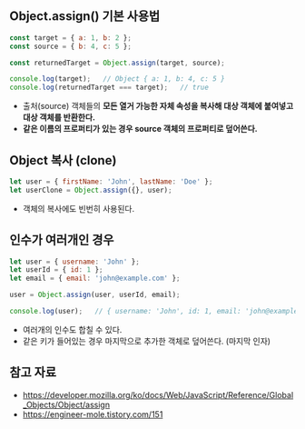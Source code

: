 ## Object.assign() 기본 사용법

```jsx
const target = { a: 1, b: 2 };
const source = { b: 4, c: 5 };

const returnedTarget = Object.assign(target, source);

console.log(target);   // Object { a: 1, b: 4, c: 5 }
console.log(returnedTarget === target);   // true
```

- 출처(source) 객체들의 **모든 열거 가능한 자체 속성을 복사해 대상 객체에 붙여넣고 대상 객체를 반환한다.**
- **같은 이름의 프로퍼티가 있는 경우 source 객체의 프로퍼티로 덮어쓴다.**

## Object 복사 (clone)

```jsx
let user = { firstName: 'John', lastName: 'Doe' };
let userClone = Object.assign({}, user);
```

- 객체의 복사에도 빈번히 사용된다.

## 인수가 여러개인 경우

```jsx
let user = { username: 'John' };
let userId = { id: 1 };
let email = { email: 'john@example.com' };

user = Object.assign(user, userId, email);

console.log(user);   // { username: 'John', id: 1, email: 'john@example.com' }
```

- 여러개의 인수도 합칠 수 있다.
- 같은 키가 들어있는 경우 마지막으로 추가한 객체로 덮어쓴다. (마지막 인자)

## 참고 자료

- https://developer.mozilla.org/ko/docs/Web/JavaScript/Reference/Global_Objects/Object/assign
- https://engineer-mole.tistory.com/151